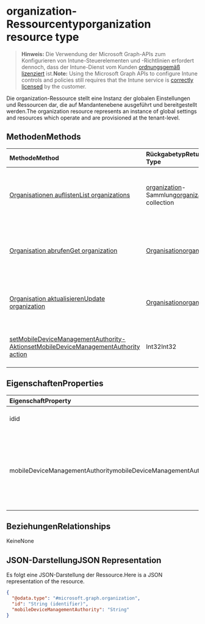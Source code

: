# <a name="organization-resource-type"></a><span data-ttu-id="44717-101">organization-Ressourcentyp</span><span class="sxs-lookup"><span data-stu-id="44717-101">organization resource type</span></span>

> <span data-ttu-id="44717-102">**Hinweis:** Die Verwendung der Microsoft Graph-APIs zum Konfigurieren von Intune-Steuerelementen und -Richtlinien erfordert dennoch, dass der Intune-Dienst vom Kunden [ordnungsgemäß lizenziert](https://go.microsoft.com/fwlink/?linkid=839381) ist.</span><span class="sxs-lookup"><span data-stu-id="44717-102">**Note:** Using the Microsoft Graph APIs to configure Intune controls and policies still requires that the Intune service is [correctly licensed](https://go.microsoft.com/fwlink/?linkid=839381) by the customer.</span></span>

<span data-ttu-id="44717-103">Die organization-Ressource stellt eine Instanz der globalen Einstellungen und Ressourcen dar, die auf Mandantenebene ausgeführt und bereitgestellt werden.</span><span class="sxs-lookup"><span data-stu-id="44717-103">The organization resource represents an instance of global settings and resources which operate and are provisioned at the tenant-level.</span></span>
## <a name="methods"></a><span data-ttu-id="44717-104">Methoden</span><span class="sxs-lookup"><span data-stu-id="44717-104">Methods</span></span>
|<span data-ttu-id="44717-105">Methode</span><span class="sxs-lookup"><span data-stu-id="44717-105">Method</span></span>|<span data-ttu-id="44717-106">Rückgabetyp</span><span class="sxs-lookup"><span data-stu-id="44717-106">Return Type</span></span>|<span data-ttu-id="44717-107">Beschreibung</span><span class="sxs-lookup"><span data-stu-id="44717-107">Description</span></span>|
|:---|:---|:---|
|[<span data-ttu-id="44717-108">Organisationen auflisten</span><span class="sxs-lookup"><span data-stu-id="44717-108">List organizations</span></span>](../api/intune_onboarding_organization_list.md)|<span data-ttu-id="44717-109">[organization](../resources/intune_onboarding_organization.md)-Sammlung</span><span class="sxs-lookup"><span data-stu-id="44717-109">[organization](../resources/intune_onboarding_organization.md) collection</span></span>|<span data-ttu-id="44717-110">Auflisten von Eigenschaften und Beziehungen der [organization](../resources/intune_onboarding_organization.md)-Objekte.</span><span class="sxs-lookup"><span data-stu-id="44717-110">List properties and relationships of the [organization](../resources/intune_onboarding_organization.md) objects.</span></span>|
|[<span data-ttu-id="44717-111">Organisation abrufen</span><span class="sxs-lookup"><span data-stu-id="44717-111">Get organization</span></span>](../api/intune_onboarding_organization_get.md)|[<span data-ttu-id="44717-112">Organisation</span><span class="sxs-lookup"><span data-stu-id="44717-112">organization</span></span>](../resources/intune_onboarding_organization.md)|<span data-ttu-id="44717-113">Dient zum Lesen der Eigenschaften und Beziehungen des [organization](../resources/intune_onboarding_organization.md)-Objekts.</span><span class="sxs-lookup"><span data-stu-id="44717-113">Read properties and relationships of the [organization](../resources/intune_onboarding_organization.md) object.</span></span>|
|[<span data-ttu-id="44717-114">Organisation aktualisieren</span><span class="sxs-lookup"><span data-stu-id="44717-114">Update organization</span></span>](../api/intune_onboarding_organization_update.md)|[<span data-ttu-id="44717-115">Organisation</span><span class="sxs-lookup"><span data-stu-id="44717-115">organization</span></span>](../resources/intune_onboarding_organization.md)|<span data-ttu-id="44717-116">Aktualisieren der Eigenschaften eines [organization](../resources/intune_onboarding_organization.md)-Objekts.</span><span class="sxs-lookup"><span data-stu-id="44717-116">Update the properties of a [organization](../resources/intune_onboarding_organization.md) object.</span></span>|
|[<span data-ttu-id="44717-117">setMobileDeviceManagementAuthority-Aktion</span><span class="sxs-lookup"><span data-stu-id="44717-117">setMobileDeviceManagementAuthority action</span></span>](../api/intune_onboarding_organization_setmobiledevicemanagementauthority.md)|<span data-ttu-id="44717-118">Int32</span><span class="sxs-lookup"><span data-stu-id="44717-118">Int32</span></span>|<span data-ttu-id="44717-119">Autorität für die Verwaltung mobiler Geräte festlegen</span><span class="sxs-lookup"><span data-stu-id="44717-119">Set mobile device management authority</span></span>|

## <a name="properties"></a><span data-ttu-id="44717-120">Eigenschaften</span><span class="sxs-lookup"><span data-stu-id="44717-120">Properties</span></span>
|<span data-ttu-id="44717-121">Eigenschaft</span><span class="sxs-lookup"><span data-stu-id="44717-121">Property</span></span>|<span data-ttu-id="44717-122">Typ</span><span class="sxs-lookup"><span data-stu-id="44717-122">Type</span></span>|<span data-ttu-id="44717-123">Beschreibung</span><span class="sxs-lookup"><span data-stu-id="44717-123">Description</span></span>|
|:---|:---|:---|
|<span data-ttu-id="44717-124">id</span><span class="sxs-lookup"><span data-stu-id="44717-124">id</span></span>|<span data-ttu-id="44717-125">Zeichenfolge</span><span class="sxs-lookup"><span data-stu-id="44717-125">String</span></span>|<span data-ttu-id="44717-126">Die GUID für das Objekt.</span><span class="sxs-lookup"><span data-stu-id="44717-126">The GUID for the object.</span></span>|
|<span data-ttu-id="44717-127">mobileDeviceManagementAuthority</span><span class="sxs-lookup"><span data-stu-id="44717-127">mobileDeviceManagementAuthority</span></span>|[<span data-ttu-id="44717-128">mdmAuthority</span><span class="sxs-lookup"><span data-stu-id="44717-128">mdmAuthority</span></span>](../resources/intune_onboarding_mdmauthority.md)|<span data-ttu-id="44717-129">Autorität für die Verwaltung mobiler Geräte.</span><span class="sxs-lookup"><span data-stu-id="44717-129">Mobile device management authority.</span></span> <span data-ttu-id="44717-130">Die möglichen Werte sind: `unknown`, `intune`, `sccm`, `office365`.</span><span class="sxs-lookup"><span data-stu-id="44717-130">The possible values are `unknown`, `intune`, `sccm`, `office365`, , , , , , , , or .</span></span>|

## <a name="relationships"></a><span data-ttu-id="44717-131">Beziehungen</span><span class="sxs-lookup"><span data-stu-id="44717-131">Relationships</span></span>
<span data-ttu-id="44717-132">Keine</span><span class="sxs-lookup"><span data-stu-id="44717-132">None</span></span>
## <a name="json-representation"></a><span data-ttu-id="44717-133">JSON-Darstellung</span><span class="sxs-lookup"><span data-stu-id="44717-133">JSON Representation</span></span>
<span data-ttu-id="44717-134">Es folgt eine JSON-Darstellung der Ressource.</span><span class="sxs-lookup"><span data-stu-id="44717-134">Here is a JSON representation of the resource.</span></span>
<!--{
  "blockType": "resource",
  "openType": true,
  "keyProperty": "id",
  "baseType": "microsoft.graph.directoryObject",
  "@odata.type": "microsoft.graph.organization"
}-->
``` json
{
  "@odata.type": "#microsoft.graph.organization",
  "id": "String (identifier)",
  "mobileDeviceManagementAuthority": "String"
}
```

<!-- {
  "type": "#page.annotation",
  "suppressions": [
    "Warning: Resource microsoft.graph.organization is defined in multiple files: /api-reference/v1.0/resources/intune_onboarding_organization.md, /api-reference/v1.0/resources/organization.md"
  ]
}-->
